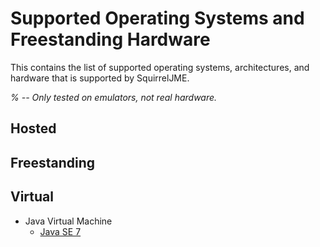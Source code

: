 # Supported Operating Systems and Freestanding Hardware

This contains the list of supported operating systems, architectures, and
hardware that is supported by SquirrelJME.

_% -- Only tested on emulators, not real hardware._

## Hosted

## Freestanding

## Virtual

 * Java Virtual Machine
   * [Java SE 7](plat_jvm_javase7.mkd)

